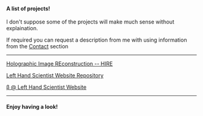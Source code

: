 #### A list of projects!

I don't suppose some of the projects will make much sense without explaination.

If required you can request a description from me with using information from the <a href="#" id="navigation">Contact</a> section

---

[Holographic Image REconstruction -- HIRE](https://github.com/rjames93/HIRE)

[Left Hand Scientist Website Repository](https://github.com/rjames93/lefthandscientist)

[&#946; @ Left Hand Scientist Website](https://beta.lefthandscientist.co.uk)

---

#### Enjoy having a look!
